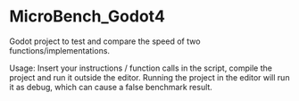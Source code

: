 # MicroBench_Godot4

Godot project to test and compare the speed of two functions/implementations.

Usage:
Insert your instructions / function calls in the script, compile the project and run it outside the editor.
Running the project in the editor will run it as debug, which can cause a false benchmark result.
